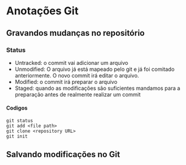 # Anotações Git

## Gravandos mudanças no repositório

### Status
- Untracked: o commit vai adicionar um arquivo
- Unmodified: O arquivo já está mapeado pelo git e já foi comitado anteriormente. O novo commit irá editar o arquivo.
- Modified: o commit irá preparar o arquivo
- Staged: quando as modificações são suficientes mandamos para a preparação antes de realmente realizar um commit

#### Codigos
```git
git status
git add <file path>
git clone <repository URL>
git init
```

## Salvando modificações no Git

